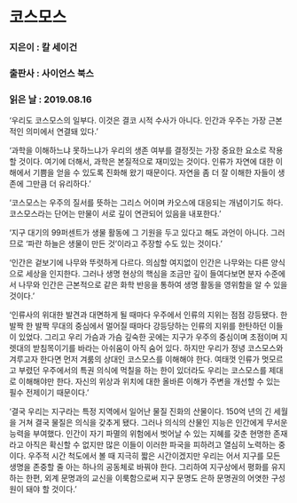# 코스모스
### 지은이 : 칼 세이건
### 출판사 : 사이언스 북스
### 읽은 날 : 2019.08.16

‘우리도 코스모스의 일부다. 이것은 결코 시적 수사가 아니다. 인간과 우주는 가장 근본적인 의미에서 연결돼 있다.’

‘과학을 이해하느냐 못하느냐가 우리의 생존 여부를 결정짓는 가장 중요한 요소로 작용할 것이다. 여기에 더해서, 과학은 본질적으로 재미있는 것이다. 인류가 자연에 대한 이해에서 기쁨을 얻을 수 있도록 진화해 왔기 때문이다. 자연을 좀 더 잘 이해한 자들이 생존에 그만큼 더 유리하다.’

‘코스모스는 우주의 질서를 뜻하는 그리스 어이며 카오스에 대응되는 개념이기도 하다. 코스모스라는 단어는 만물이 서로 깊이 연관되어 있음을 내포한다.’

‘지구 대기의 99퍼센트가 생물 활동에 그 기원을 두고 있다고 해도 과언이 아니다. 그러므로 ‘파란 하늘은 생물이 만든 것’이라고 주장할 수도 있는 것이다.’

‘인간은 겉보기에 나무와 뚜렷하게 다르다. 의심할 여지없이 인간은 나무와는 다른 양식으로 세상을 인지한다. 그러나 생명 현상의 핵심을 조금만 깊이 들여다보면 분자 수준에서 나무와 인간은 근본적으로 같은 화학 반응을 통하여 생명 활동을 영위함을 알 수 있을 것이다.’

‘인류사의 위대한 발견과 대면하게 될 때마다 우주에서 인류의 지위는 점점 강등됐다. 한 발짝 한 발짝 무대의 중심에서 멀어질 때마다 강등당하는 인류의 지위를 한탄하던 이들이 있었다. 그리고 우리 가슴과 가슴 깊숙한 곳에는 지구가 우주의 중심이며 초점이며 지렛대의 받침목이기를 바라는 아쉬움이 아직 숨어 있다. 하지만 우리가 정녕 코스모스와 겨루고자 한다면 먼저 겨룸의 상대인 코스모스를 이해해야 한다. 여태껏 인류가 멋모르고 부렸던 우주에서의 특권 의식에 먹칠을 하는 한이 있더라도 우리는 코스모스를 제대로 이해해야만 한다. 자신의 위상과 위치에 대한 올바른 이해가 주변을 개선할 수 있는 필수 전제이기 때문이다.’

‘결국 우리는 지구라는 특정 지역에서 일어난 물질 진화의 산물이다. 150억 년의 긴 세월을 거쳐 결국 물질은 의식을 갖추게 됐다. 그러나 의식의 산물인 지능은 인간에게 무서운 능력을 부여했다. 인간이 자기 파멸의 위험에서 벗어날 수 있는 지혜를 갖춘 현명한 존재라고 아직은 확신할 수 없지만 많은 이들이 이러한 파국을 피하려고 열심히 노력하는 중이다. 우주적 시간 척도에서 볼 때 지극히 짧은 시간이겠지만 우리는 어서 지구를 모든 생명을 존중할 줄 아는 하나의 공동체로 바꿔야 한다. 그리하여 지구상에서 평화를 유지하는 한편, 외계 문명과의 교신을 이룩함으로써 지구 문명도 은하 문명권의 어엿한 구성원이 돼야 할 것이다.’